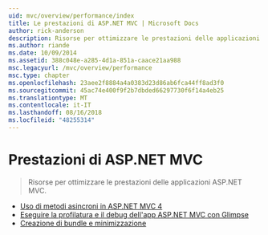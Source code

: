 ```yaml
---
uid: mvc/overview/performance/index
title: Le prestazioni di ASP.NET MVC | Microsoft Docs
author: rick-anderson
description: Risorse per ottimizzare le prestazioni delle applicazioni ASP.NET MVC.
ms.author: riande
ms.date: 10/09/2014
ms.assetid: 388c048e-a285-4d1a-851a-caace21aa988
msc.legacyurl: /mvc/overview/performance
msc.type: chapter
ms.openlocfilehash: 23aee2f8884a4a0383d23d86ab6fca44ff8ad3f0
ms.sourcegitcommit: 45ac74e400f9f2b7dbded66297730f6f14a4eb25
ms.translationtype: MT
ms.contentlocale: it-IT
ms.lasthandoff: 08/16/2018
ms.locfileid: "48255314"
---
```

<a name="aspnet-mvc-performance"></a>Prestazioni di ASP.NET MVC
====================
> Risorse per ottimizzare le prestazioni delle applicazioni ASP.NET MVC.


- [Uso di metodi asincroni in ASP.NET MVC 4](using-asynchronous-methods-in-aspnet-mvc-4.md)
- [Eseguire la profilatura e il debug dell'app ASP.NET MVC con Glimpse](profile-and-debug-your-aspnet-mvc-app-with-glimpse.md)
- [Creazione di bundle e minimizzazione](bundling-and-minification.md)
